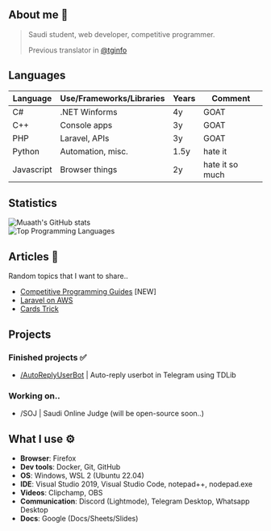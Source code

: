 ## About me 📜
> Saudi student, web developer, competitive programmer.
> 
> Previous translator in [@tginfo](https://github.com/tginfo)

## Languages
| Language      | Use/Frameworks/Libraries | Years | Comment         | 
|---------------|--------------------------|-------|-----------------|
| C#            | .NET Winforms            | 4y    | GOAT            |
| C++           | Console apps             | 3y    | GOAT            |
| PHP           | Laravel, APIs            | 3y    | GOAT            |
| Python        | Automation, misc.        | 1.5y  | hate it         |
| Javascript    | Browser things           | 2y    | hate it so much |

## Statistics 
![Muaath's GitHub stats](https://github-readme-stats.vercel.app/api?username=Muaath5&count_private=true&show_icons=true&theme=merko)  
![Top Programming Languages](https://github-readme-stats.vercel.app/api/top-langs/?username=Muaath5&layout=compact&theme=merko)

## Articles 📜
Random topics that I want to share..
- [Competitive Programming Guides](/cp_guide.md) \[NEW\]
- [Laravel on AWS](/laravel_aws.md)
- [Cards Trick](/cards_trick.md)

## Projects
### Finished projects ✅
- [/AutoReplyUserBot](https://github.com/Muaath5/AutoReplyUserBot) | Auto-reply userbot in Telegram using TDLib

### Working on..
- /SOJ | Saudi Online Judge (will be open-source soon..)

## What I use ⚙
- **Browser**: Firefox
- **Dev tools**: Docker, Git, GitHub
- **OS**: Windows, WSL 2 (Ubuntu 22.04)
- **IDE**: Visual Studio 2019, Visual Studio Code, notepad++, nodepad.exe
- **Videos**: Clipchamp, OBS
- **Communication**: Discord (Lightmode), Telegram Desktop, Whatsapp Desktop
- **Docs**: Google (Docs/Sheets/Slides)
